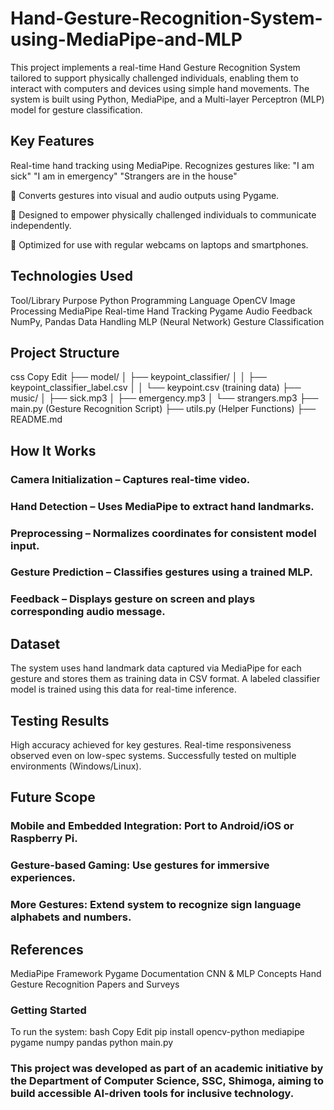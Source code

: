 # Hand-Gesture-Recognition-System-using-MediaPipe-and-MLP
This project implements a real-time Hand Gesture Recognition System tailored to support physically challenged individuals, enabling them to interact with computers and devices using simple hand movements. The system is built using Python, MediaPipe, and a Multi-layer Perceptron (MLP) model for gesture classification.

## Key Features
Real-time hand tracking using MediaPipe.
Recognizes gestures like:
"I am sick"
"I am in emergency"
"Strangers are in the house"

🔹 Converts gestures into visual and audio outputs using Pygame.

🔹 Designed to empower physically challenged individuals to communicate independently.

🔹 Optimized for use with regular webcams on laptops and smartphones.

## Technologies Used
Tool/Library	Purpose
Python	Programming Language
OpenCV	Image Processing
MediaPipe	Real-time Hand Tracking
Pygame	Audio Feedback
NumPy, Pandas	Data Handling
MLP (Neural Network)	Gesture Classification

## Project Structure
css
Copy
Edit
├── model/
│   ├── keypoint_classifier/
│   │   ├── keypoint_classifier_label.csv
│   │   └── keypoint.csv (training data)
├── music/
│   ├── sick.mp3
│   ├── emergency.mp3
│   └── strangers.mp3
├── main.py  (Gesture Recognition Script)
├── utils.py (Helper Functions)
├── README.md

## How It Works
### Camera Initialization – Captures real-time video.
### Hand Detection – Uses MediaPipe to extract hand landmarks.
### Preprocessing – Normalizes coordinates for consistent model input.
### Gesture Prediction – Classifies gestures using a trained MLP.
### Feedback – Displays gesture on screen and plays corresponding audio message.

## Dataset
The system uses hand landmark data captured via MediaPipe for each gesture and stores them as training data in CSV format. A labeled classifier model is trained using this data for real-time inference.

## Testing Results
High accuracy achieved for key gestures.
Real-time responsiveness observed even on low-spec systems.
Successfully tested on multiple environments (Windows/Linux).

## Future Scope
### Mobile and Embedded Integration: Port to Android/iOS or Raspberry Pi.
### Gesture-based Gaming: Use gestures for immersive experiences.
### More Gestures: Extend system to recognize sign language alphabets and numbers.

## References
MediaPipe Framework
Pygame Documentation
CNN & MLP Concepts
Hand Gesture Recognition Papers and Surveys

### Getting Started
To run the system:
bash
Copy
Edit
pip install opencv-python mediapipe pygame numpy pandas
python main.py

### This project was developed as part of an academic initiative by the Department of Computer Science, SSC, Shimoga, aiming to build accessible AI-driven tools for inclusive technology.
